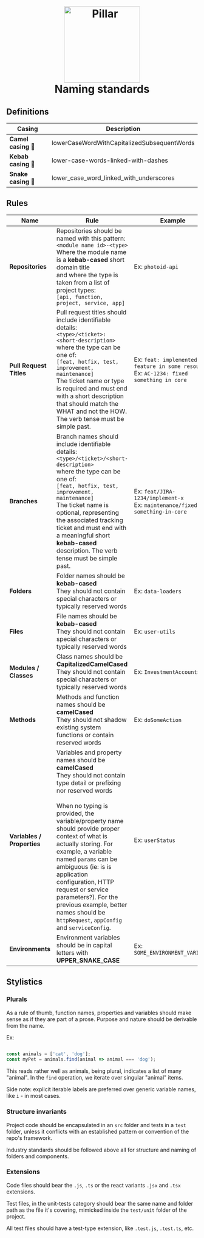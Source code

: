 <h1 align="center">
  <a title="Building financial tools for Canada's entrepreneurs" href="https://pillar.financial">
    <img alt="Pillar" width="200px" src="https://avatars.githubusercontent.com/u/86977965?s=200&v=4" />
    <br/>
  </a>
  Naming standards
</h1>

## Definitions

| Casing | Description |
| --- | --- |
| **Camel casing** :camel: | lowerCaseWordWithCapitalizedSubsequentWords |
| **Kebab casing** :dango: | lower-case-words-linked-with-dashes |
| **Snake casing** :snake: | lower_case_word_linked_with_underscores |


## Rules

| Name | Rule | Example |
| --- | --- | --- |
| **Repositories** | Repositories should be named with this pattern: `<module name id>-<type>`<br />Where the module name is a **kebab-cased** short domain title<br/>and where the type is taken from a list of project types:<br />`[api, function, project, service, app]` | Ex: `photoid-api` |
| **Pull Request Titles** | Pull request titles should include identifiable details: `<type>/<ticket>: <short-description>`<br />where the type can be one of:<br />`[feat, hotfix, test, improvement, maintenance]`<br />The ticket name or type is required and must end with a short description that should match the WHAT and not the HOW. The verb tense must be simple past.  | Ex: `feat: implemented new feature in some resource`<br/>Ex: `AC-1234: fixed something in core` |
| **Branches** | Branch names should include identifiable details: `<type>/<ticket>/<short-description>`<br />where the type can be one of:<br />`[feat, hotfix, test, improvement, maintenance]`<br />The ticket name is optional, representing the associated tracking ticket and must end with a meaningful short **kebab-cased** description. The verb tense must be simple past. | Ex: `feat/JIRA-1234/implement-x`<br/>Ex: `maintenance/fixed-something-in-core` |
| **Folders** | Folder names should be **kebab-cased**<br />They should not contain special characters or typically reserved words | Ex: `data-loaders` |
| **Files** | File names should be **kebab-cased**<br />They should not contain special characters or typically reserved words | Ex: `user-utils` |
| **Modules / Classes** | Class names should be **CapitalizedCamelCased**<br />They should not contain special characters or typically reserved words | Ex: `InvestmentAccounts` |
| **Methods** | Methods and function names should be **camelCased**<br />They should not shadow existing system functions or contain reserved words | Ex: `doSomeAction` |
| **Variables / Properties** | Variables and property names should be **camelCased**<br />They should not contain type detail or prefixing nor reserved words<br /><br />When no typing is provided, the variable/property name should provide proper context of what is actually storing. For example, a variable named `params` can be ambiguous (ie: is is application configuration, HTTP request or service parameters?). For the previous example, better names should be `httpRequest`, `appConfig` and `serviceConfig`.  | Ex: `userStatus` |
| **Environments**| Environment variables should be in capital letters with **UPPER_SNAKE_CASE** | Ex: `SOME_ENVIRONMENT_VARIABLE`|

## Stylistics

### Plurals

As a rule of thumb, function names, properties and variables should make sense as if they are part of a prose. Purpose and nature should be derivable from the name.

Ex:

```javascript

const animals = ['cat', 'dog'];
const myPet = animals.find(animal => animal === 'dog');

```

This reads rather well as animals, being plural, indicates a list of many "animal".
In the `find` operation, we iterate over singular "animal" items.

Side note: explicit iterable labels are preferred over generic variable names, like `i` - in most cases.

### Structure invariants

Project code should be encapsulated in an `src` folder and tests in a `test` folder, unless it conflicts with an established pattern or convention of the repo's framework.

Industry standards should be followed above all for structure and naming of folders and components.

### Extensions

Code files should bear the `.js`, `.ts` or the react variants `.jsx` and `.tsx` extensions.

Test files, in the unit-tests category should bear the same name and folder path as the file it's covering, mimicked inside the `test/unit` folder of the project.

All test files should have a test-type extension, like `.test.js`, `.test.ts`, etc.
